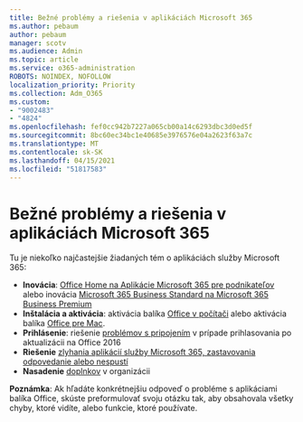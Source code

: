 ```yaml
---
title: Bežné problémy a riešenia v aplikáciách Microsoft 365
ms.author: pebaum
author: pebaum
manager: scotv
ms.audience: Admin
ms.topic: article
ms.service: o365-administration
ROBOTS: NOINDEX, NOFOLLOW
localization_priority: Priority
ms.collection: Adm_O365
ms.custom:
- "9002483"
- "4824"
ms.openlocfilehash: fef0cc942b7227a065cb00a14c6293dbc3d0ed5f
ms.sourcegitcommit: 8bc60ec34bc1e40685e3976576e04a2623f63a7c
ms.translationtype: MT
ms.contentlocale: sk-SK
ms.lasthandoff: 04/15/2021
ms.locfileid: "51817583"
---
```

# <a name="common-issues-and-resolutions-with-microsoft-365-apps"></a>Bežné problémy a riešenia v aplikáciách Microsoft 365

Tu je niekoľko najčastejšie žiadaných tém o aplikáciách služby Microsoft 365:

- **Inovácia**: [Office Home na Aplikácie Microsoft 365 pre podnikateľov](https://support.office.com/article/how-do-i-upgrade-office-ee68f6cf-422f-464a-82ec-385f65391350#OfficeVersion=Office_365_subscription) alebo inovácia [Microsoft 365 Business Standard na Microsoft 365 Business Premium](https://docs.microsoft.com/microsoft-365/business/migrate-to-microsoft-365-business)
- **Inštalácia a aktivácia**: aktivácia balíka [Office v počítači](https://support.office.com/article/activate-office-5bd38f38-db92-448b-a982-ad170b1e187e) alebo aktivácia balíka [Office pre Mac](https://support.office.com/article/activate-office-for-mac-7f6646b1-bb14-422a-9ad4-a53410fcefb2).
- **Prihlásenie**: riešenie [problémov s pripojením](https://docs.microsoft.com/office365/troubleshoot/authentication/connection-issue-when-sign-in-office-2016) v prípade prihlasovania po aktualizácii na Office 2016
- **Riešenie** [zlyhania aplikácií služby Microsoft 365, zastavovania odpovedanie alebo nespustí](https://docs.microsoft.com/alchemyinsights/office-apps-don't-launch-start)
- **Nasadenie** [doplnkov](https://docs.microsoft.com/microsoft-365/admin/manage/manage-deployment-of-add-ins?view=o365-worldwide) v organizácii

**Poznámka**: Ak hľadáte konkrétnejšiu odpoveď o probléme s aplikáciami balíka Office, skúste preformulovať svoju otázku tak, aby obsahovala všetky chyby, ktoré vidíte, alebo funkcie, ktoré používate.
